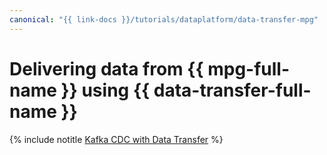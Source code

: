 ```yaml
---
canonical: "{{ link-docs }}/tutorials/dataplatform/data-transfer-mpg"
---
```


# Delivering data from {{ mpg-full-name }} using {{ data-transfer-full-name }}

{% include notitle [Kafka CDC with Data Transfer](../../../_tutorials/dataplatform/data-transfer-mpg.md) %}
